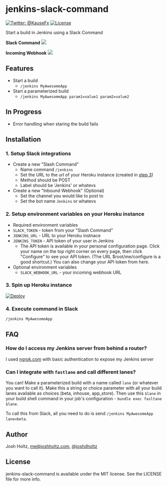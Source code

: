 # jenkins-slack-command

[![Twitter: @KauseFx](https://img.shields.io/badge/contact-@joshdholtz-blue.svg?style=flat)](https://twitter.com/joshdholtz)
[![License](http://img.shields.io/badge/license-MIT-green.svg?style=flat)](https://github.com/joshdholtz/exportation/blob/master/LICENSE)

Start a build in Jenkins using a Slack Command

**Slack Command**
![](screenshots/command.png)

**Incoming Webhook**
![](screenshots/incoming_webhook.png)

## Features
- Start a build
  - `/jenkins MyAwesomeApp`
- Start a parameterized build
  - `/jenkins MyAwesomeApp param1=value1 param2=value2`
  
## In Progress
- Error handling when staring the build fails

## Installation

### 1. Setup Slack integrations

- Create a new "Slash Command"
  - Name command `/jenkins`
  - Set the URL to the url of your Heroku instance (created in [step 3](#3-spin-up-heroku-instance))
  - Method should be POST
  - Label should be 'Jenkins' or whatevs
- Create a new "Inbound Webhook" (Optional)
  - Set the channel you would like to post to
  - Set the bot name `Jenkins` or whatevs

### 2. Setup environment variables on your Heroku instance

- Required environment variables
 - `SLACK_TOKEN` - token from your "Slash Command"
 - `JENKINS_URL` - URL to your Heroku instnace
 - `JENKINS_TOKEN` - API token of your user in Jenkins
   - The API token is available in your personal configuration page. Click your name on the top right corner on every page, then click "Configure" to see your API token. (The URL $root/me/configure is a good shortcut.) You can also change your API token from here.
- Optional environment variables
  - `SLACK_WEBHOOK_URL` - your incoming webhook URL
  
### 3. Spin up Heroku instance

[![Deploy](https://www.herokucdn.com/deploy/button.png)](https://heroku.com/deploy?template=https://github.com/benewen96/jenkins-slack-command)
  
### 4. Execute command in Slack

```
/jenkins MyAwesomeApp
```

## FAQ

### How do I access my Jenkins server from behind a router?
I used [ngrok.com](https://ngrok.com/) with basic authentication to expose my Jenkins server

### Can I integrate with `fastlane` and call different lanes?
You can! Make a parameterized build with a name called `lane` (or whatever you want to call it). Make this a string or choice parameter with all your build lanes available as choices (beta, inhouse, app_store). Then use this `$lane` in your build shell command in your job's configuration - `bundle exec fasltane $lane`.

To call this from Slack, all you need to do is send `/jenkins MyAwesomeApp lane=beta`.

## Author

Josh Holtz, me@joshholtz.com, [@joshdholtz](https://twitter.com/joshdholtz)

## License

jenkins-slack-command is available under the MIT license. See the LICENSE file for more info.

